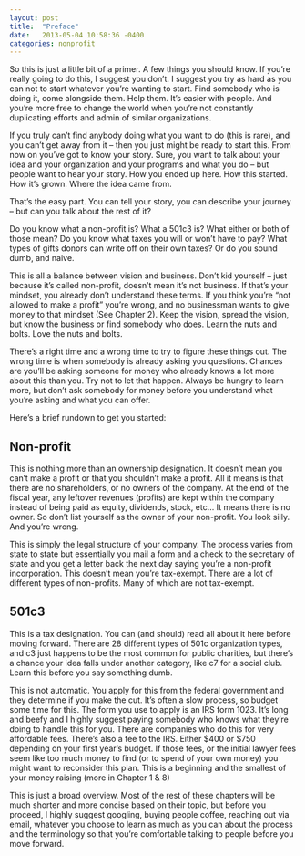 ```yaml
---
layout: post
title:  "Preface"
date:   2013-05-04 10:58:36 -0400
categories: nonprofit
---
```


So this is just a little bit of a primer. A few things you should know. If you’re really going to do this, I suggest you don’t. I suggest you try as hard as you can not to start whatever you’re wanting to start. Find somebody who is doing it, come alongside them. Help them. It’s easier with people. And you’re more free to change the world when you’re not constantly duplicating efforts and admin of similar organizations.

If you truly can’t find anybody doing what you want to do (this is rare), and you can’t get away from it – then you just might be ready to start this. From now on you’ve got to know your story. Sure, you want to talk about your idea and your organization and your programs and what you do – but people want to hear your story. How you ended up here. How this started. How it’s grown. Where the idea came from.

That’s the easy part. You can tell your story, you can describe your journey – but can you talk about the rest of it?

Do you know what a non-profit is? What a 501c3 is? What either or both of those mean? Do you know what taxes you will or won’t have to pay? What types of gifts donors can write off on their own taxes? Or do you sound dumb, and naive.

This is all a balance between vision and business. Don’t kid yourself – just because it’s called non-profit, doesn’t mean it’s not business. If that’s your mindset, you already don’t understand these terms. If you think you’re “not allowed to make a profit” you’re wrong, and no businessman wants to give money to that mindset (See Chapter 2). Keep the vision, spread the vision, but know the business or find somebody who does. Learn the nuts and bolts. Love the nuts and bolts.

There’s a right time and a wrong time to try to figure these things out. The wrong time is when somebody is already asking you questions. Chances are you’ll be asking someone for money who already knows a lot more about this than you. Try not to let that happen. Always be hungry to learn more, but don’t ask somebody for money before you understand what you’re asking and what you can offer.

Here’s a brief rundown to get you started:

## Non-profit

This is nothing more than an ownership designation. It doesn’t mean you can’t make a profit or that you shouldn’t make a profit. All it means is that there are no shareholders, or no owners of the company. At the end of the fiscal year, any leftover revenues (profits) are kept within the company instead of being paid as equity, dividends, stock, etc… It means there is no owner. So don’t list yourself as the owner of your non-profit. You look silly. And you’re wrong.

This is simply the legal structure of your company. The process varies from state to state but essentially you mail a form and a check to the secretary of state and you get a letter back the next day saying you’re a non-profit incorporation. This doesn’t mean you’re tax-exempt. There are a lot of different types of non-profits. Many of which are not tax-exempt.

## 501c3

This is a tax designation. You can (and should) read all about it here before moving forward. There are 28 different types of 501c organization types, and c3 just happens to be the most common for public charities, but there’s a chance your idea falls under another category, like c7 for a social club. Learn this before you say something dumb.

This is not automatic. You apply for this from the federal government and they determine if you make the cut. It’s often a slow process, so budget some time for this. The form you use to apply is an IRS form 1023. It’s long and beefy and I highly suggest paying somebody who knows what they’re doing to handle this for you. There are companies who do this for very affordable fees. There’s also a fee to the IRS. Either $400 or $750 depending on your first year’s budget. If those fees, or the initial lawyer fees seem like too much money to find (or to spend of your own money) you might want to reconsider this plan. This is a beginning and the smallest of your money raising (more in Chapter 1 & 8)

This is just a broad overview. Most of the rest of these chapters will be much shorter and more concise based on their topic, but before you proceed, I highly suggest googling, buying people coffee, reaching out via email, whatever you choose to learn as much as you can about the process and the terminology so that you’re comfortable talking to people before you move forward.